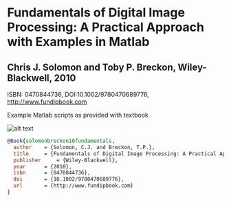 #  Fundamentals of Digital Image Processing: A Practical Approach with Examples in Matlab
##  Chris J. Solomon and Toby P. Breckon, Wiley-Blackwell, 2010

ISBN: 0470844736, DOI:10.1002/9780470689776, http://www.fundipbook.com

Example Matlab scripts as provided with textbook

![alt text](https://www.fundipbook.com/images/cover_blk_1.png "cover")

```bibtex
@Book{solomonbreckon10fundamentals,
  author 	= {Solomon, C.J. and Breckon, T.P.},
  title 	= {Fundamentals of Digital Image Processing: A Practical Approach with Examples in Matlab},
  publisher 	= {Wiley-Blackwell},
  year 		= {2010},
  isbn 		= {0470844736},
  doi 		= {10.1002/9780470689776},
  url 		= {http://www.fundipbook.com}
}
```

